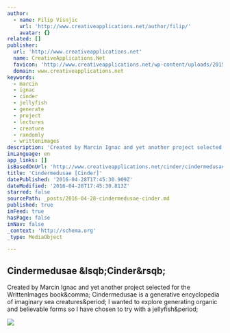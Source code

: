 ```yaml
---
author:
  - name: Filip Visnjic
    url: 'http://www.creativeapplications.net/author/filip/'
    avatar: {}
related: []
publisher:
  url: 'http://www.creativeapplications.net'
  name: CreativeApplications.Net
  favicon: 'http://www.creativeapplications.net/wp-content/uploads/2015/03/CAN_sitelogo-55171182v1_site_icon-256x256.png'
  domain: www.creativeapplications.net
keywords:
  - marcin
  - ignac
  - cinder
  - jellyfish
  - generate
  - project
  - lectures
  - creature
  - randomly
  - writtenimages
description: 'Created by Marcin Ignac and yet another project selected for the WrittenImages book, Cindermedusae is a generative encyclopedia of imaginary sea creatures. I wanted to explore generating organic and believable forms so I have chosen to try with a jellyfish.'
inLanguage: en
app_links: []
isBasedOnUrl: 'http://www.creativeapplications.net/cinder/cindermedusae-cinder/'
title: 'Cindermedusae [Cinder]'
datePublished: '2016-04-28T17:45:30.909Z'
dateModified: '2016-04-28T17:45:30.813Z'
starred: false
sourcePath: _posts/2016-04-28-cindermedusae-cinder.md
published: true
inFeed: true
hasPage: false
inNav: false
_context: 'http://schema.org'
_type: MediaObject

---
```

<article style=""><h1>Cindermedusae &amp;lsqb;Cinder&amp;rsqb;</h1><p>Created by Marcin Ignac and yet another project selected for the WrittenImages book&amp;comma; Cindermedusae is a generative encyclopedia of imaginary sea creatures&amp;period; I wanted to explore generating organic and believable forms so I have chosen to try with a jellyfish&amp;period;</p><img src="http://www.creativeapplications.net/wp-content/uploads/2010/10/Cindermedusae02.jpg" /></article>